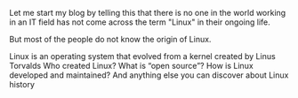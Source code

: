 Let me start my blog by telling this that there is no one in the world working in an IT field has not come across the term "Linux" in their ongoing life.

But most of the people do not know the origin of Linux.

Linux is an operating system that evolved from a kernel created by Linus Torvalds
Who created Linux?
What is “open source”?
How is Linux developed and maintained?
And anything else you can discover about Linux history
